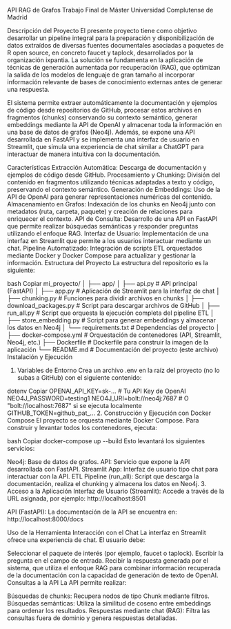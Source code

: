 API RAG de Grafos
Trabajo Final de Máster
Universidad Complutense de Madrid

Descripción del Proyecto
El presente proyecto tiene como objetivo desarrollar un pipeline integral para la preparación y disponibilización de datos extraídos de diversas fuentes documentales asociadas a paquetes de R open source, en concreto faucet y taplock, desarrollados por la organización ixpantia. La solución se fundamenta en la aplicación de técnicas de generación aumentada por recuperación (RAG), que optimizan la salida de los modelos de lenguaje de gran tamaño al incorporar información relevante de bases de conocimiento externas antes de generar una respuesta.

El sistema permite extraer automáticamente la documentación y ejemplos de código desde repositorios de GitHub, procesar estos archivos en fragmentos (chunks) conservando su contexto semántico, generar embeddings mediante la API de OpenAI y almacenar toda la información en una base de datos de grafos (Neo4j). Además, se expone una API desarrollada en FastAPI y se implementa una interfaz de usuario en Streamlit, que simula una experiencia de chat similar a ChatGPT para interactuar de manera intuitiva con la documentación.

Características
Extracción Automática: Descarga de documentación y ejemplos de código desde GitHub.
Procesamiento y Chunking: División del contenido en fragmentos utilizando técnicas adaptadas a texto y código, preservando el contexto semántico.
Generación de Embeddings: Uso de la API de OpenAI para generar representaciones numéricas del contenido.
Almacenamiento en Grafos: Indexación de los chunks en Neo4j junto con metadatos (ruta, carpeta, paquete) y creación de relaciones para enriquecer el contexto.
API de Consulta: Desarrollo de una API en FastAPI que permite realizar búsquedas semánticas y responder preguntas utilizando el enfoque RAG.
Interfaz de Usuario: Implementación de una interfaz en Streamlit que permite a los usuarios interactuar mediante un chat.
Pipeline Automatizado: Integración de scripts ETL orquestados mediante Docker y Docker Compose para actualizar y gestionar la información.
Estructura del Proyecto
La estructura del repositorio es la siguiente:

bash
Copiar
mi_proyecto/
│
├── app/
│   ├── api.py                 # API principal (FastAPI)
│   ├── app.py                 # Aplicación de Streamlit para la interfaz de chat
│   ├── chunking.py            # Funciones para dividir archivos en chunks
│   ├── download_packages.py   # Script para descargar archivos de GitHub
│   ├── run_all.py             # Script que orquesta la ejecución completa del pipeline ETL
│   ├── store_embedding.py     # Script para generar embeddings y almacenar los datos en Neo4j
│   └── requirements.txt       # Dependencias del proyecto
│
├── docker-compose.yml         # Orquestación de contenedores (API, Streamlit, Neo4j, etc.)
├── Dockerfile                 # Dockerfile para construir la imagen de la aplicación
└── README.md                  # Documentación del proyecto (este archivo)
Instalación y Ejecución
1. Variables de Entorno
Crea un archivo .env en la raíz del proyecto (no lo subas a GitHub) con el siguiente contenido:

dotenv
Copiar
OPENAI_API_KEY=sk-...  # Tu API Key de OpenAI
NEO4J_PASSWORD=testing1
NEO4J_URI=bolt://neo4j:7687  # O "bolt://localhost:7687" si se ejecuta localmente
GITHUB_TOKEN=github_pat_...
2. Construcción y Ejecución con Docker Compose
El proyecto se orquesta mediante Docker Compose. Para construir y levantar todos los contenedores, ejecuta:

bash
Copiar
docker-compose up --build
Esto levantará los siguientes servicios:

Neo4j: Base de datos de grafos.
API: Servicio que expone la API desarrollada con FastAPI.
Streamlit App: Interfaz de usuario tipo chat para interactuar con la API.
ETL Pipeline (run_all): Script que descarga la documentación, realiza el chunking y almacena los datos en Neo4j.
3. Acceso a la Aplicación
Interfaz de Usuario (Streamlit):
Accede a través de la URL asignada, por ejemplo:
http://localhost:8501

API (FastAPI):
La documentación de la API se encuentra en:
http://localhost:8000/docs

Uso de la Herramienta
Interacción con el Chat
La interfaz en Streamlit ofrece una experiencia de chat. El usuario debe:

Seleccionar el paquete de interés (por ejemplo, faucet o taplock).
Escribir la pregunta en el campo de entrada.
Recibir la respuesta generada por el sistema, que utiliza el enfoque RAG para combinar información recuperada de la documentación con la capacidad de generación de texto de OpenAI.
Consultas a la API
La API permite realizar:

Búsquedas de chunks: Recupera nodos de tipo Chunk mediante filtros.
Búsquedas semánticas: Utiliza la similitud de coseno entre embeddings para ordenar los resultados.
Respuestas mediante chat (RAG): Filtra las consultas fuera de dominio y genera respuestas detalladas.
